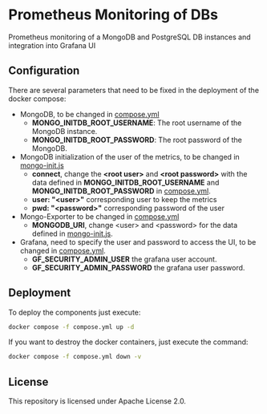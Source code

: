 # Prometheus Monitoring of DBs
Prometheus monitoring of a MongoDB and PostgreSQL DB instances and integration into Grafana UI

## Configuration
There are several parameters that need to be fixed in the deployment of the docker compose:
- MongoDB, to be changed in [compose.yml](./compose.yml)
    - **MONGO_INITDB_ROOT_USERNAME**: The root username of the MongoDB instance.
    - **MONGO_INITDB_ROOT_PASSWORD**: The root password of the MongoDB.
- MongoDB initialization of the user of the metrics, to be changed in [mongo-init.js](./mongo-entrypoint/mongo-init.js)
    - **connect**, change the **\<root user>** and **\<root password>** with the data defined in **MONGO_INITDB_ROOT_USERNAME** and **MONGO_INITDB_ROOT_PASSWORD** in [compose.yml](./compose.yml).
    - **user: "\<user>"** corresponding user to keep the metrics
    - **pwd: "\<password>"** corresponding password of the user
- Mongo-Exporter to be changed in [compose.yml](./compose.yml)
    - **MONGODB_URI**, change \<user> and \<password> for the data defined in [mongo-init.js](./mongo-entrypoint/mongo-init.js).
- Grafana, need to specify the user and password to access the UI, to be changed in [compose.yml](./compose.yml).
    - **GF_SECURITY_ADMIN_USER** the grafana user account.
    - **GF_SECURITY_ADMIN_PASSWORD** the grafana user password.

## Deployment

To deploy the components just execute:

```bash
docker compose -f compose.yml up -d
```

If you want to destroy the docker containers, just execute the command:

```bash
docker compose -f compose.yml down -v
```

## License

This repository is licensed under Apache License 2.0.
